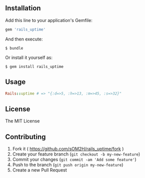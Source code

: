 ## Installation

Add this line to your application's Gemfile:

```ruby
gem 'rails_uptime'
```

And then execute:

    $ bundle

Or install it yourself as:

    $ gem install rails_uptime

## Usage

```ruby
Rails::uptime # => "{:d=>5, :h=>13, :m=>45, :s=>32}"
```

## License

The MIT License

## Contributing

1. Fork it ( https://github.com/sOM2H/rails_uptime/fork )
2. Create your feature branch (`git checkout -b my-new-feature`)
3. Commit your changes (`git commit -am 'Add some feature'`)
4. Push to the branch (`git push origin my-new-feature`)
5. Create a new Pull Request
